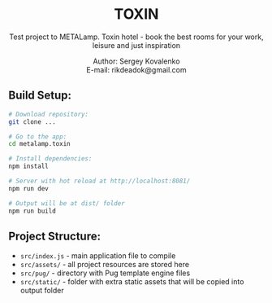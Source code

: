 <div align="center">
  <h1>TOXIN</h1>
  <p>
    Test project to METALamp. Toxin hotel - book the best rooms for your work, leisure and just inspiration
  </p>
  <p>Author: Sergey Kovalenko <br> E-mail: rikdeadok@gmail.com</p>
</div>


## Build Setup:

``` bash
# Download repository:
git clone ...

# Go to the app:
cd metalamp.toxin

# Install dependencies:
npm install

# Server with hot reload at http://localhost:8081/
npm run dev

# Output will be at dist/ folder
npm run build
```

## Project Structure:

* `src/index.js` - main application file to compile
* `src/assets/` - all project resources are stored here
* `src/pug/` - directory with Pug template engine files
* `src/static/` - folder with extra static assets that will be copied into output folder
